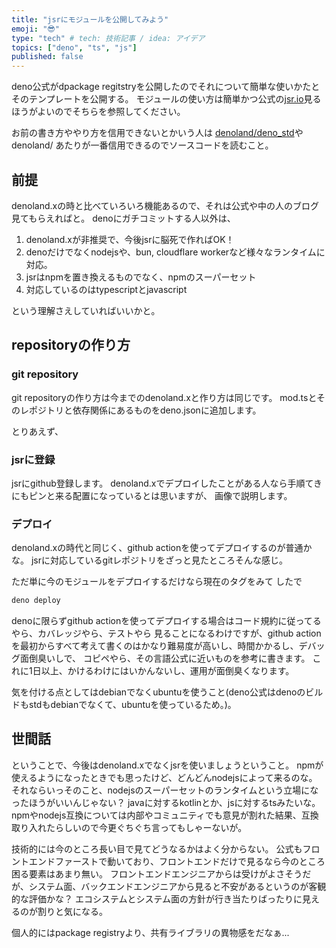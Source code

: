 ```yaml
---
title: "jsrにモジュールを公開してみよう"
emoji: "😎"
type: "tech" # tech: 技術記事 / idea: アイデア
topics: ["deno", "ts", "js"]
published: false
---
```


deno公式がdpackage regitstryを公開したのでそれについて簡単な使いかたと
そのテンプレートを公開する。
モジュールの使い方は簡単かつ公式の[jsr.io](https://jsr.io/docs/introduction)見るほうがよいのでそちらを参照してください。

お前の書き方ややり方を信用できないとかいう人は
[denoland/deno_std](https://github.com/denoland/deno_std)やdenoland/
あたりが一番信用できるのでソースコードを読むこと。

## 前提

denoland.xの時と比べていろいろ機能あるので、それは公式や中の人のブログ見てもらえればと。
denoにガチコミットする人以外は、
1. denoland.xが非推奨で、今後jsrに脳死で作ればOK！
2. denoだけでなくnodejsや、bun, cloudflare workerなど様々なランタイムに対応。
3. jsrはnpmを置き換えるものでなく、npmのスーパーセット
4. 対応しているのはtypescriptとjavascript

という理解さえしていればいいかと。

## repositoryの作り方

### git repository

git repositoryの作り方は今までのdenoland.xと作り方は同じです。
mod.tsとそのレポジトリと依存関係にあるものをdeno.jsonに追加します。

とりあえず、


### jsrに登録

jsrにgithub登録します。
denoland.xでデプロイしたことがある人なら手順てきにもピンと来る配置になっているとは思いますが、
画像で説明します。


### デプロイ

denoland.xの時代と同じく、github actionを使ってデプロイするのが普通かな。
jsrに対応しているgitレポジトリをざっと見たところそんな感じ。

ただ単に今のモジュールをデプロイするだけなら現在のタグをみて
したで

```bash
deno deploy
```

denoに限らずgithub actionを使ってデプロイする場合はコード規約に従ってるやら、カバレッジやら、テストやら
見ることになるわけですが、github actionを最初からすべて考えて書くのはかなり難易度が高いし、時間かかるし、デバッグ面倒臭いしで、
コピペやら、その言語公式に近いものを参考に書きます。
これに1日以上、かけるわけにはいかんないし、運用が面倒臭くなります。

気を付ける点としてはdebianでなくubuntuを使うこと(deno公式はdenoのビルドもstdもdebianでなくて、ubuntuを使っているため。)。


## 世間話

ということで、今後はdenoland.xでなくjsrを使いましょうということ。
npmが使えるようになったときでも思ったけど、どんどんnodejsによって来るのな。
それならいっそのこと、nodejsのスーパーセットのランタイムという立場になったほうがいいんじゃない？
javaに対するkotlinとか、jsに対するtsみたいな。
npmやnodejs互換については内部やコミュニティでも意見が割れた結果、互換取り入れたらしいので今更ぐちぐち言ってもしゃーないが。

技術的には今のところ長い目で見てどうなるかはよく分からない。
公式もフロントエンドファーストで動いており、フロントエンドだけで見るなら今のところ困る要素はあまり無い。
フロントエンドエンジニアからは受けがよさそうだが、システム面、バックエンドエンジニアから見ると不安があるというのが客観的な評価かな？
エコシステムとシステム面の方針が行き当たりばったりに見えるのが割りと気になる。

個人的にはpackage registryより、共有ライブラリの異物感をだなぁ...
